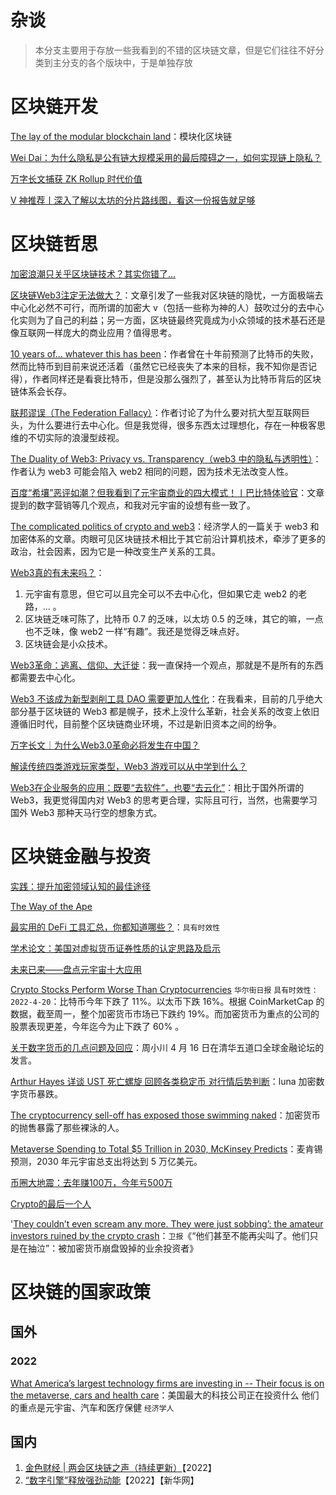 # 杂谈

> 本分支主要用于存放一些我看到的不错的区块链文章，但是它们往往不好分类到主分支的各个版块中，于是单独存放

# 区块链开发

[The lay of the modular blockchain land](https://polynya.medium.com/the-lay-of-the-modular-blockchain-land-d937f7df4884)：模块化区块链

[Wei Dai：为什么隐私是公有链大规模采用的最后障碍之一，如何实现链上隐私？](https://www.8btc.com/article/6730030)

[万字长文捕获 ZK Rollup 时代价值](https://www.8btc.com/article/6748184)

[V 神推荐丨深入了解以太坊的分片路线图，看这一份报告就足够](https://www.8btc.com/article/6755560)

# 区块链哲思

[加密浪潮只关乎区块链技术？其实你错了...](https://zhuanlan.zhihu.com/p/448128885)

[区块链Web3注定无法做大？](https://zhuanlan.zhihu.com/p/466822022)：文章引发了一些我对区块链的隐忧，一方面极端去中心化必然不可行，而所谓的加密大 v（包括一些称为神的人）鼓吹过分的去中心化实则为了自己的利益；另一方面，区块链最终究竟成为小众领域的技术基石还是像互联网一样庞大的商业应用？值得思考。

[10 years of... whatever this has been](https://apenwarr.ca/log/20211117)：作者曾在十年前预测了比特币的失败，然而比特币到目前来说还活着（虽然它已经丧失了本来的目标，我不知你是否记得），作者同样还是看衰比特币，但是没那么强烈了，甚至认为比特币背后的区块链体系会长存。

[联邦谬误（The Federation Fallacy）](https://rosenzweig.io/blog/the-federation-fallacy.html)：作者讨论了为什么要对抗大型互联网巨头，为什么要进行去中心化。但是我觉得，很多东西太过理想化，存在一种极客思维的不切实际的浪漫型歧视。

[The Duality of Web3: Privacy vs. Transparency（web3 中的隐私与透明性）](https://coinsights.substack.com/p/the-duality-of-web3?s=r)：作者认为 web3 可能会陷入 web2 相同的问题，因为技术无法改变人性。

[百度“希壤”恶评如潮？但我看到了元宇宙商业的四大模式！丨巴比特体验官](https://www.8btc.com/article/6741260)：文章提到的数字营销等几个观点，和我对元宇宙的设想有些一致了。

[The complicated politics of crypto and web3](https://www.economist.com/finance-and-economics/2022/04/16/the-complicated-politics-of-crypto-and-web3)：经济学人的一篇关于 web3 和加密体系的文章。肉眼可见区块链技术相比于其它前沿计算机技术，牵涉了更多的政治，社会因素，因为它是一种改变生产关系的工具。

[Web3真的有未来吗？](https://36kr.com/p/1713280462566660)：

1. 元宇宙有意思，但它可以且完全可以不去中心化，但如果它走 web2 的老路，... 。
2. 区块链乏味可陈了，比特币 0.7 的乏味，以太坊 0.5 的乏味，其它的嘛，一点也不乏味，像 web2 一样“有趣”。我还是觉得乏味点好。
3. 区块链会是小众技术。

[Web3革命：逃离、信仰、大迁徙](https://zhuanlan.zhihu.com/p/506058967)：我一直保持一个观点，那就是不是所有的东西都需要去中心化。

[Web3 不该成为新型剥削工具 DAO 需要更加人性化](https://www.jinse.com/blockchain/1449818.html)：在我看来，目前的几乎绝大部分基于区块链的 Web3 都是幌子，技术上没什么革新，社会关系的改变上依旧遵循旧时代，目前整个区块链商业环境，不过是新旧资本之间的纷争。

[万字长文｜为什么Web3.0革命必将发生在中国？](https://www.8btc.com/article/6756604)

[解读传统四类游戏玩家类型，Web3 游戏可以从中学到什么？](https://www.8btc.com/article/6758622)

[Web3在企业服务的应用：既要“去软件”，也要“去云化”](https://36kr.com/p/1802896162357640)：相比于国外所谓的 Web3，我更觉得国内对 Web3 的思考更合理，实际且可行，当然，也需要学习国外 Web3 那种天马行空的想象方式。

# 区块链金融与投资

[实践：提升加密领域认知的最佳途径](https://mp.weixin.qq.com/s/B6vfD7S5s1L3MecO08XgOg)

[The Way of the Ape](https://nosleep.substack.com/p/the-way-of-the-ape)

[最实用的 DeFi 工具汇总，你都知道哪些？](https://mp.weixin.qq.com/s/_IDil6VANrAa4BVR3AD3cA)：```具有时效性```

[学术论文：美国对虚拟货币证券性质的认定思路及启示](https://mp.weixin.qq.com/s/wUbyI8hVBt5kGBnJ4VLjwQ)

[未来已来——盘点元宇宙十大应用](https://www.8btc.com/article/6736554)

[Crypto Stocks Perform Worse Than Cryptocurrencies](https://www.wsj.com/articles/crypto-stocks-perform-worse-than-cryptocurrencies-11650338283?mod=hp_lead_pos6) ```华尔街日报```  ```具有时效性：2022-4-20```：比特币今年下跌了 11%。以太币下跌 16%。根据 CoinMarketCap 的数据，截至周一，整个加密货币市场已下跌约 19%。而加密货币为重点的公司的股票表现更差，今年迄今为止下跌了 60% 。

[关于数字货币的几点问题及回应](https://www.8btc.com/article/6743842)：周小川 4 月 16 日在清华五道口全球金融论坛的发言。

[Arthur Hayes 详谈 UST 死亡螺旋 回顾各类稳定币 对行情后势判断](https://mp.weixin.qq.com/s/wVb16WBh4lz9lqlCvvQdxQ)：luna 加密数字货币暴跌。

[The cryptocurrency sell-off has exposed those swimming naked](https://www.economist.com/leaders/2022/05/18/the-cryptocurrency-sell-off-has-exposed-those-swimming-naked)：加密货币的抛售暴露了那些裸泳的人。

[Metaverse Spending to Total $5 Trillion in 2030, McKinsey Predicts](https://www.wsj.com/articles/metaverse-spending-to-total-5-trillion-in-2030-mckinsey-predicts-11655254794?mod=hp_lista_pos5)：麦肯锡预测，2030 年元宇宙总支出将达到 5 万亿美元。

[币圈大地震：去年赚100万，今年亏500万](https://mp.weixin.qq.com/s/yIRV9UOeMjTn0B94NkEQiA)

[Crypto的最后一个人](https://www.economist.com/finance-and-economics/2022/07/05/cryptos-last-man-standing)

'[They couldn’t even scream any more. They were just sobbing’: the amateur investors ruined by the crypto crash](https://www.theguardian.com/technology/2022/jul/12/they-couldnt-even-scream-any-more-they-were-just-sobbing-the-amateur-investors-ruined-by-the-crypto-crash)：```卫报```《“他们甚至不能再尖叫了。他们只是在抽泣”：被加密货币崩盘毁掉的业余投资者》

# 区块链的国家政策

## 国外

### 2022

 [What America’s largest technology firms are investing in -- Their focus is on the metaverse, cars and health care](https://www.economist.com/briefing/2022/01/22/what-americas-largest-technology-firms-are-investing-in)：美国最大的科技公司正在投资什么 他们的重点是元宇宙、汽车和医疗保健 ```经济学人```

## 国内

1. [金色财经 | 两会区块链之声（持续更新）](https://www.jinse.com/blockchain/1181897.html)【2022】
2. [“数字引擎”释放强劲动能](http://www.news.cn/fortune/2022-06/02/c_1128706120.htm)【2022】【新华网】





